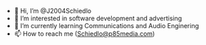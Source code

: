 - 👋 Hi, I’m @J2004Schiedlo
- 👀 I’m interested in software development and advertising
- 🌱 I’m currently learning Communications and Audio Enginering
- 📫 How to reach me (Schiedlo@p85media.com)
